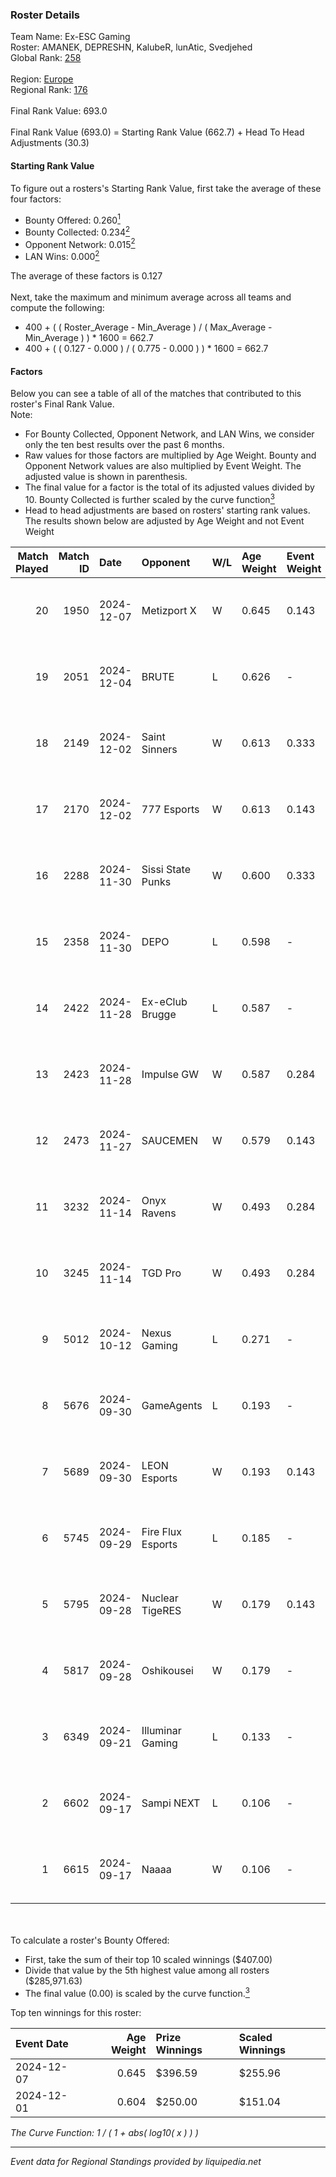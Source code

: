 ### Roster Details<br />
Team Name: Ex-ESC Gaming<br />
Roster: AMANEK, DEPRESHN, KalubeR, lunAtic, Svedjehed<br />
Global Rank: [258](../../standings_global_2025_02_28.md)<br />
<br />
Region: [Europe]( ../../standings_europe_2025_02_28.md)<br />
Regional Rank: [176]( ../../standings_europe_2025_02_28.md)<br />
<br />
Final Rank Value:  693.0<br />
<br />
Final Rank Value (693.0) = Starting Rank Value (662.7) + Head To Head Adjustments (30.3)<br />

#### Starting Rank Value<br />
To figure out a rosters's Starting Rank Value, first take the average of these four factors:<br />
- Bounty Offered: 0.260[<sup>1</sup>](#table2)
- Bounty Collected: 0.234[<sup>2</sup>](#table1)
- Opponent Network: 0.015[<sup>2</sup>](#table1)
- LAN Wins: 0.000[<sup>2</sup>](#table1)

The average of these factors is 0.127<br />
<br />
Next, take the maximum and minimum average across all teams and compute the following:<br />
- 400 + ( ( Roster_Average - Min_Average ) / ( Max_Average - Min_Average ) ) * 1600 = 662.7
- 400 + ( ( 0.127 - 0.000 ) / ( 0.775 - 0.000 ) ) * 1600 = 662.7


#### Factors<br />
Below you can see a table of all of the matches that contributed to this roster's Final Rank Value.<br />
Note:<br />

- For Bounty Collected, Opponent Network, and LAN Wins, we consider only the ten best results over the past 6 months.
- Raw values for those factors are multiplied by Age Weight. Bounty and Opponent Network values are also multiplied by Event Weight. The adjusted value is shown in parenthesis.
- The final value for a factor is the total of its adjusted values divided by 10. Bounty Collected is further scaled by the curve function[<sup>3</sup>](#curveFunction)
- Head to head adjustments are based on rosters' starting rank values. The results shown below are adjusted by Age Weight and not Event Weight
<span id="table1"></span><br />


| Match Played | Match ID | Date       | Opponent          | W/L | Age Weight | Event Weight | Bounty Collected | Opponent Network | LAN Wins  | H2H Adj. | Roster                                        |
| -: | -: | :- | :- | :- | :- | :- | :- | :- | :- | -: | :- |
|           20 |     1950 | 2024-12-07 | Metizport X       | W   | 0.645      | 0.143        | 0.002 (0.000)    | 0.239 (0.022)    | 0 (0.000) |     9.15 | AMANEK, DEPRESHN, KalubeR, lunAtic, Svedjehed |
|           19 |     2051 | 2024-12-04 | BRUTE             | L   | 0.626      | -            | -                | -                | -         |    -8.81 | AMANEK, DEPRESHN, KalubeR, lunAtic, Svedjehed |
|           18 |     2149 | 2024-12-02 | Saint Sinners     | W   | 0.613      | 0.333        | 0.000 (0.000)    | 0.066 (0.013)    | 0 (0.000) |     4.91 | AMANEK, DEPRESHN, KalubeR, lunAtic, Svedjehed |
|           17 |     2170 | 2024-12-02 | 777 Esports       | W   | 0.613      | 0.143        | 0.003 (0.000)    | 0.208 (0.018)    | 0 (0.000) |     9.13 | AMANEK, DEPRESHN, KalubeR, lunAtic, Svedjehed |
|           16 |     2288 | 2024-11-30 | Sissi State Punks | W   | 0.600      | 0.333        | 0.000 (0.000)    | 0.074 (0.015)    | 0 (0.000) |     7.51 | AMANEK, DEPRESHN, KalubeR, lunAtic, Svedjehed |
|           15 |     2358 | 2024-11-30 | DEPO              | L   | 0.598      | -            | -                | -                | -         |    -6.07 | AMANEK, DEPRESHN, KalubeR, lunAtic, Svedjehed |
|           14 |     2422 | 2024-11-28 | Ex-eClub Brugge   | L   | 0.587      | -            | -                | -                | -         |   -13.31 | AMANEK, DEPRESHN, KalubeR, lunAtic, Svedjehed |
|           13 |     2423 | 2024-11-28 | Impulse GW        | W   | 0.587      | 0.284        | 0.008 (0.001)    | 0.186 (0.031)    | 0 (0.000) |    11.44 | AMANEK, DEPRESHN, KalubeR, lunAtic, Svedjehed |
|           12 |     2473 | 2024-11-27 | SAUCEMEN          | W   | 0.579      | 0.143        | 0.000 (0.000)    | 0.000 (0.000)    | 0 (0.000) |     3.18 | AMANEK, DEPRESHN, KalubeR, lunAtic, Svedjehed |
|           11 |     3232 | 2024-11-14 | Onyx Ravens       | W   | 0.493      | 0.284        | 0.022 (0.003)    | 0.170 (0.024)    | 0 (0.000) |     8.37 | AMANEK, DEPRESHN, KalubeR, lunAtic, Svedjehed |
|           10 |     3245 | 2024-11-14 | TGD Pro           | W   | 0.493      | 0.284        | 0.000 (0.000)    | 0.051 (0.007)    | 0 (0.000) |     2.99 | AMANEK, DEPRESHN, KalubeR, lunAtic, Svedjehed |
|            9 |     5012 | 2024-10-12 | Nexus Gaming      | L   | 0.271      | -            | -                | -                | -         |    -0.51 | AMANEK, DEPRESHN, KalubeR, lunAtic, Svedjehed |
|            8 |     5676 | 2024-09-30 | GameAgents        | L   | 0.193      | -            | -                | -                | -         |    -3.48 | AMANEK, DEPRESHN, KalubeR, lunAtic, Svedjehed |
|            7 |     5689 | 2024-09-30 | LEON Esports      | W   | 0.193      | 0.143        | 0.012 (0.000)    | 0.297 (0.008)    | 0 (0.000) |     4.11 | AMANEK, DEPRESHN, KalubeR, lunAtic, Svedjehed |
|            6 |     5745 | 2024-09-29 | Fire Flux Esports | L   | 0.185      | -            | -                | -                | -         |    -1.03 | AMANEK, DEPRESHN, KalubeR, lunAtic, Svedjehed |
|            5 |     5795 | 2024-09-28 | Nuclear TigeRES   | W   | 0.179      | 0.143        | 0.005 (0.000)    | 0.531 (0.014)    | 0 (0.000) |     4.24 | AMANEK, DEPRESHN, KalubeR, lunAtic, Svedjehed |
|            4 |     5817 | 2024-09-28 | Oshikousei        | W   | 0.179      | -            | -                | -                | -         |     1.05 | AMANEK, DEPRESHN, KalubeR, lunAtic, Svedjehed |
|            3 |     6349 | 2024-09-21 | Illuminar Gaming  | L   | 0.133      | -            | -                | -                | -         |    -0.89 | AMANEK, DEPRESHN, KalubeR, lunAtic, Svedjehed |
|            2 |     6602 | 2024-09-17 | Sampi NEXT        | L   | 0.106      | -            | -                | -                | -         |    -2.37 | AMANEK, DEPRESHN, KalubeR, lunAtic, Svedjehed |
|            1 |     6615 | 2024-09-17 | Naaaa             | W   | 0.106      | -            | -                | -                | -         |     0.62 | AMANEK, DEPRESHN, KalubeR, lunAtic, Svedjehed |

<br />
<span id="table2"></span><br />
To calculate a roster's Bounty Offered:<br />

- First, take the sum of their top 10 scaled winnings ($407.00)
- Divide that value by the 5th highest value among all rosters ($285,971.63)
- The final value (0.00) is scaled by the curve function.[<sup>3</sup>](#curveFunction)

Top ten winnings for this roster:<br />

| Event Date | Age Weight | Prize Winnings | Scaled Winnings |
| :- | -: | :- | :- |
| 2024-12-07 |      0.645 | $396.59        | $255.96         |
| 2024-12-01 |      0.604 | $250.00        | $151.04         |


<span id="curveFunction"></span>_The Curve Function: 1 / ( 1 + abs( log10( x ) ) )_<br />

---
_Event data for Regional Standings provided by liquipedia.net_<br />
